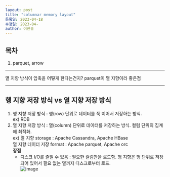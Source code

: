 ```yaml
---
layout: post
title: "columnar memory layout"
등록일: 2023-04-18
수정일: 2023-04-
author: 이한솔
---
```



## **목차**
1. parquet, arrow


---

열 지향 방식이 압축을 어떻게 한다는건지?
parquet이 열 지향이라 좋은점


---

## **행 지향 저장 방식 vs 열 지향 저장 방식**
1. 행 지향 저장 방식 : 행(row) 단위로 데이터를 쭉 이어서 저장하는 방식.    
    ex) RDB    
2. 열 지향 저장 방식 : 열(column) 단위로 데이터를 저장하는 방식. 컬럼 단위의 집계에 최적화.    
   ex) 열 지향 storage : Apache Cassandra, Apache HBase    
        열 지향 데이터 저장 format : Apache parquet, Apache orc    
   **장점**
   - 디스크 I/O를 줄일 수 있음
: 필요한 컬럼만을 로드함. 행 지향은 행 단위로 저장되어 있어서 필요 없는 열까지 디스크로부터 로드.    
![image](https://user-images.githubusercontent.com/109563345/233277650-c7369dea-5406-4b42-ba55-908898b9f77d.png)

